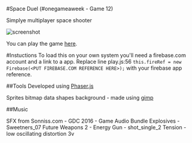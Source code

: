 #Space Duel (#onegameaweek - Game 12)

Simplye multiplayer space shooter

![screenshot](screenshots/spaceduel.gif)

You can play the game [here](http://divideby5.com/games/spaceduel).

#Instuctions
To load this on your own system you'll need a firebase.com account and a link to a app.
Replace line play.js:56 `this.fireRef = new Firebase(<PUT FIREBASE.COM REFERENCE HERE>);`
with your firebase app reference.
    


##Tools
Developed using [Phaser.js](http://phaser.io)


Sprites
bitmap data shapes
background - made using [gimp](https://www.gimp.org/) 

##Music

SFX from Sonniss.com - GDC 2016 - Game Audio Bundle
Explosives - Sweetners_07
Future Weapons 2 - Energy Gun - shot_single_2
Tension - low oscillating distortion 3v

